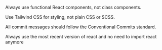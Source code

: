 Always use functional React components, not class components.

Use Tailwind CSS for styling, not plain CSS or SCSS.

All commit messages should follow the Conventional Commits standard.

Always use the most recent version of react and no need to import react anymore
